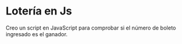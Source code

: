 # Lotería en Js
Creo un script en JavaScript para comprobar si el número de boleto ingresado es el ganador.
